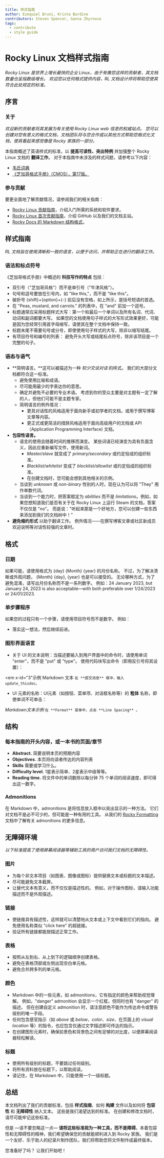 ```yaml
---
title: 样式指南
author: Ezequiel Bruni, Krista Burdine
contributors: Steven Spencer, Ganna Zhyrnova
tags:
  - contribute
  - style guide
---
```


# Rocky Linux 文档样式指南

*Rocky Linux 是世界上增长最快的企业 Linux，由于有像您这样的贡献者，其文档数量也呈指数级增长。 欢迎您以任何格式提供内容，RL 文档设计师将帮助您使其符合此处规定的标准。*

## 序言

### 关于

*欢迎新的贡献者将其发展为有关使用 Rocky Linux web 信息的权威站点。 您可以创建对您有意义的格式文档，文档团队将与您合作或以其他方式帮助您格式化文档，使其看起来感觉像是 Rocky 家族的一部分。*

本指南概述了英语样式的标准，以 **提高可读性、突出特例** 并加强整个 Rocky Linux 文档的 **翻译工作**。 对于本指南中未涉及的样式问题，请参考以下内容：

* [韦氏词典](https://www.merriam-webster.com/)
* [《芝加哥格式手册》（CMOS），第17版。](https://www.chicagomanualofstyle.org/home.html)

### 参与贡献

要更全面地了解贡献情况，请参阅我们的相关指南：

* [Rocky Linux 贡献指南](https://docs.rockylinux.org/guides/contribute/)，介绍入门所需的系统和软件要求。
* [Rocky Linux 首次贡献指南](beginners.md)，介绍 GitHub 以及我们的文档主站。
* [Rocky Docs 的 Markdown 结构格式](rockydocs_formatting.md)。

## 样式指南

*RL 文档旨在使用清晰和一致的语言，以便于访问，并帮助正在进行的翻译工作。*

### 语法和标点符号

《芝加哥格式手册》中概述的 **科技写作的特点** 包括：

* 双引号（"芝加哥风格"）而不是单引号（"牛津风格"）。
* 句号和逗号要放在引号内，如 "like this,"，而不是 "like this"。
* 破折号 {shift}+{option}+{-} 前后没有空格，如上所示，是括号短语的首选。
* 在 "Peas, mustard, and carrots." 的列表中，在 "and" 前加一个逗号。
* 标题通常应采用标题样式大写：第一个和最后一个单词以及所有名词、代词、动词和副词都要大写。 如果您的文档使用句子样式的大写形式效果更好，可能是因为您经常引用首字母缩写，请使其在整个文档中保持一致。
* 标题末尾不需要句号或分号，即使使用句子样式的大写，除非以缩写结尾。
* 有项目符号和编号的列表： 避免开头大写或结尾标点符号，除非该项目是一个完整的句子。

### 语态与语气

* **简明语言。**这可以被描述为一种 *较少交谈对话* 的样式。 我们的大部分文档都符合这一标准。
    * 避免使用比喻和成语。
    * 尽可能用最少的字表达你的意思。
    * 确定并避免不必要的专业术语。 考虑到你的受众主要是对主题有一定了解的人，但他们可能不是主题专家。
    * 简明语言的例外情况：
        * 更具对话性的风格适用于面向新手或初学者的文档，或用于撰写博客文章等内容。
        * 更正式或更简洁的措辞风格适用于面向高级用户的文档或 API（Application Programming Interface) 文档。
* **包容性语言。**
    * 语言的使用会随着时间的推移而演变。 某些词语已经演变为具有负面含义，因此应重新编写文件，使用新词。
        * *Master/slave* 就变成了 *primary/secondary* 或约定俗成的组织标准。
        * *Blacklist/whitelist* 变成了 *blocklist/allowlist* 或约定俗成的组织标准。
        * 在创建文档时，您可能会想到其他相关的示例。
    * 当谈到 *unknown* 或 *non-binary* 性别的人时，现在认为可以将 "They" 用作单数代词。
    * 当谈到一个能力时，把答案框定为 *abilities* 而不是 *limitations*。例如，如果您想知道我们是否有关于在 Rocky Linux 上运行 Steam 的文档，答案不仅仅是 "no"。 而是说："听起来那是一个好地方，您可以创建一些东西来添加到我们的文档树中！"
* **避免缩约形式** 以助于翻译工作。 例外情况——在撰写博客文章或社区新成员欢迎说明等对话性较强的文章时。

## 格式

### 日期

如果可能，请使用格式为 {day} {Month} {year} 的月份名称。 不过，为了解决清晰或外观问题， {Month} {day}, {year} 也是可以接受的。 无论哪种方式，为了避免混淆，请写出月份名称而不是一系列数字。 例如：24 January 2023, but January 24, 2023 is also acceptable—with both preferable over 1/24/2023 or 24/01/2023.

### 单步骤程序

如果您的过程只有一个步骤，请使用项目符号而不是数字。 例如：

* 落实这一想法，然后继续前进。

### 图形界面语言

* 关于 UI 的文本说明：当描述要输入到用户界面中的命令时，请使用单词 "enter"，而不是 "put" 或 "type"。 使用代码块写出命令（即用反引号将其设置）：

<em x-id="3"示例 Markdown 文本</em> `在 **提交消息** 框中，输入 update_thisdoc。`

* UI 元素的名称：UI元素（如按钮、菜单项、对话框名称等）的 **粗体** 名称，即使单词不可单击：

*Markdown文本示例* `在 **Format** 菜单中，点击 **Line Spacing** 。`

## 结构

### 每本指南的开头内容，或一本书的页面/章节

* **Abstract.** 简要说明本页的预期内容
* **Objectives.** 本页将向读者传达的内容列表
* **Skills** 需要或学习什么。
* **Difficulty level.** 1星表示简单、2星表示中级等等。
* **Reading time.** 将文件中的单词数除以每分钟 75 个单词的阅读速度，即可得出这一数字。

### Admonitions

在 Markdown 中，admonitions 是将信息放入框中以突出显示的一种方法。 它们对文档不是必不可少的，但可能是一种有用的工具。 从我们的 [Rocky Formatting](rockydocs_formatting.md) 文档中了解有关 admonitions 的更多信息。

## 无障碍环境

*以下标准提高了使用屏幕阅读器等辅助工具的用户访问我们文档的无障碍性。*

### 图片

* 为每个非文本项目（如图表、图像或图标）提供替换文本或标题的文本描述。
* 尽可能避免文本截屏。
* 让替代文本有意义，而不仅仅是描述性的。 例如，对于操作图标，请输入功能描述而不是外观描述。

### 链接

* 使链接具有描述性，这样就可以清楚地从文本或上下文中看到它们的指向。 避免使用名称类似 "click here" 的超链接。
* 验证所有链接都能按描述正常工作。

### 表格

* 按照从左到右、从上到下的逻辑顺序创建表格。
* 避免在表格顶部或左侧出现空白单元格。
* 避免合并跨多列的单元格。

### 颜色

* Markdown 中的一些元素，如 admonitions，它有指定的颜色来帮助视觉理解。 例如，"danger" admonition 会显示一个红框，但同时也有 "danger" 的描述。 但在创建自定义 admonition 时，请注意颜色不能作为传达命令或警告级别的唯一手段。
* 任何包含感官指示（如 *above* 或 *below*、*color*、*size*、在页面上的 *visual location* 等）的指令，也应包含仅通过文字描述即可传达的指示。
* 在创建图形元素时，确保前景色和背景色之间有足够的对比度，以便屏幕阅读器轻松解读。

### 标题

* 使用所有级别的标题，不要跳过任何级别。
* 将所有资料放在标题下，以帮助阅读。
* 请记住，在 Markdown 中，只能使用一个一级标题。

## 总结

本文档列出了我们的贡献标准，包括 **样式指南**、如何 **构建** 文件以及如何将 **包容性** 和 **无障碍性** 纳入文本。 这些是我们渴望达到的标准。 在创建和修改文档时，请尽可能牢记这些标准。

但是 —请不要忽略这一点— **请将这些标准视为一种工具，而不是障碍**。本着包容性和无障碍性的精神，我们希望确保您的贡献能顺利进入到 Rocky 家族。 我们是一个友好、乐于助人的纪录片制作团队，我们将帮助您将文件制作成最终版本。

您准备好了吗？ 让我们开始吧！
